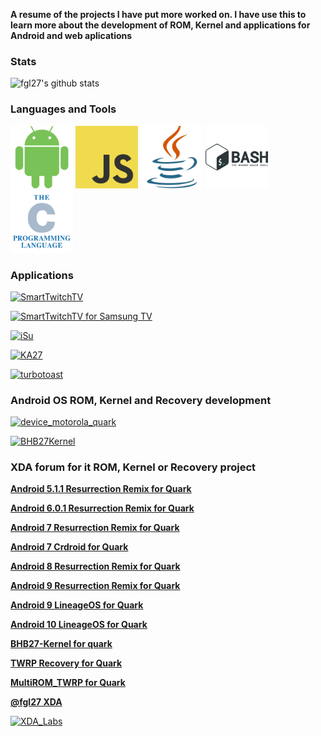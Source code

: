 **A resume of the projects I have put more worked on. I have use this to learn more about the development of ROM, Kernel and applications for Android and web aplications**

### Stats
![fgl27's github stats](https://github-readme-stats.vercel.app/api?username=fgl27&show_icons=true&theme=default&count_private=true) 

### Languages and Tools  

<code><img height="100" src="https://raw.githubusercontent.com/github/explore/80688e429a7d4ef2fca1e82350fe8e3517d3494d/topics/android/android.png"></code>
<code><img height="100" src="https://raw.githubusercontent.com/github/explore/80688e429a7d4ef2fca1e82350fe8e3517d3494d/topics/javascript/javascript.png"></code>
<code><img height="100" src="https://raw.githubusercontent.com/github/explore/80688e429a7d4ef2fca1e82350fe8e3517d3494d/topics/java/java.png"></code>
<code><img height="100" src="https://raw.githubusercontent.com/github/explore/80688e429a7d4ef2fca1e82350fe8e3517d3494d/topics/bash/bash.png"></code>
<code><img height="100" src="https://raw.githubusercontent.com/github/explore/80688e429a7d4ef2fca1e82350fe8e3517d3494d/topics/c/c.png"></code>

### Applications

[![SmartTwitchTV](https://github-readme-stats.vercel.app/api/pin/?username=fgl27&repo=SmartTwitchTV)](https://github.com/fgl27/SmartTwitchTV)

[![SmartTwitchTV for Samsung TV](https://github-readme-stats.vercel.app/api/pin/?username=fgl27&repo=smarttv-twitch)](https://github.com/fgl27/smarttv-twitch#how-the-application-looks)

[![iSu](https://github-readme-stats.vercel.app/api/pin/?username=fgl27&repo=isu)](https://github.com/fgl27/isu)

[![KA27](https://github-readme-stats.vercel.app/api/pin/?username=fgl27&repo=KA27)](https://github.com/fgl27/KA27)

[![turbotoast](https://github-readme-stats.vercel.app/api/pin/?username=fgl27&repo=turbotoast)](https://github.com/fgl27/turbotoast)

### Android OS ROM, Kernel and Recovery development

[![device_motorola_quark](https://github-readme-stats.vercel.app/api/pin/?username=fgl27&repo=device_motorola_quark)](https://github.com/fgl27/device_motorola_quark)

[![BHB27Kernel](https://github-readme-stats.vercel.app/api/pin/?username=fgl27&repo=BHB27Kernel)](https://github.com/fgl27/BHB27Kernel)

###  XDA forum for it ROM, Kernel or Recovery project

**[Android 5.1.1 Resurrection Remix for Quark](http://forum.xda-developers.com/moto-maxx/development/rom-resurrection-remix-5-5-5-t3197643)**

**[Android 6.0.1 Resurrection Remix for Quark](http://forum.xda-developers.com/moto-maxx/development/rom-resurrection-remix-t3316232)**

**[Android 7 Resurrection Remix for Quark](https://forum.xda-developers.com/moto-maxx/development/rom-resurrection-remix-t3511109)**

**[Android 7 Crdroid for Quark](http://forum.xda-developers.com/moto-maxx/development/rom-crdroid-android-t3491257)**

**[Android 8 Resurrection Remix for Quark](https://forum.xda-developers.com/moto-maxx/development/rom-resurrection-remix-t3811195)**

**[Android 9 Resurrection Remix for Quark](https://forum.xda-developers.com/moto-maxx/development/rom-resurrection-remix-t3893041)**

**[Android 9 LineageOS for Quark](https://forum.xda-developers.com/moto-maxx/development/rom-lineageos-t3933342)**

**[Android 10 LineageOS for Quark](https://forum.xda-developers.com/moto-maxx/development/rom-lineageos-t4039895)**

**[BHB27-Kernel for quark](http://forum.xda-developers.com/moto-maxx/development/kernel-bhb27-kernel-t3207526)**

**[TWRP Recovery for Quark](http://forum.xda-developers.com/droid-turbo/orig-development/recovery-twrp-2-8-7-0-touch-recovery-t3180308)**

**[MultiROM_TWRP for Quark](https://forum.xda-developers.com/moto-maxx/orig-development/tools-multiromtwrp-t3658605/)**

**[@fgl27 XDA](http://forum.xda-developers.com/member.php?u=5747496)**

[![XDA_Labs](https://img.xda-cdn.com/OAdJTNoR44YHvpeF_lTSqby6HDQ=/https%3A%2F%2Fimg.xda-cdn.com%2FoshFRo1rSEHTP5__wCXMO3e3u-I%3D%2Fhttp%253A%252F%252Fimgs.xda-labs.com%252F0621sigs%252Flarge%252Fcontributor.png)](http://goo.gl/Tc1eaV)
